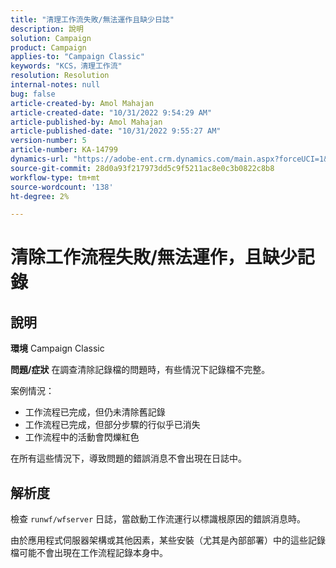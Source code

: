 ```yaml
---
title: "清理工作流失敗/無法運作且缺少日誌"
description: 說明
solution: Campaign
product: Campaign
applies-to: "Campaign Classic"
keywords: "KCS，清理工作流"
resolution: Resolution
internal-notes: null
bug: false
article-created-by: Amol Mahajan
article-created-date: "10/31/2022 9:54:29 AM"
article-published-by: Amol Mahajan
article-published-date: "10/31/2022 9:55:27 AM"
version-number: 5
article-number: KA-14799
dynamics-url: "https://adobe-ent.crm.dynamics.com/main.aspx?forceUCI=1&pagetype=entityrecord&etn=knowledgearticle&id=252b33fe-0159-ed11-9561-6045bd006079"
source-git-commit: 28d0a93f217973dd5c9f5211ac8e0c3b0822c8b8
workflow-type: tm+mt
source-wordcount: '138'
ht-degree: 2%

---
```


# 清除工作流程失敗/無法運作，且缺少記錄

## 說明

<b>環境</b>
Campaign Classic


<b>問題/症狀</b>
在調查清除記錄檔的問題時，有些情況下記錄檔不完整。

案例情況：

- 工作流程已完成，但仍未清除舊記錄
- 工作流程已完成，但部分步驟的行似乎已消失
- 工作流程中的活動會閃爍紅色


在所有這些情況下，導致問題的錯誤消息不會出現在日誌中。


## 解析度


檢查 `runwf/wfserver` 日誌，當啟動工作流運行以標識根原因的錯誤消息時。

由於應用程式伺服器架構或其他因素，某些安裝（尤其是內部部署）中的這些記錄檔可能不會出現在工作流程記錄本身中。
